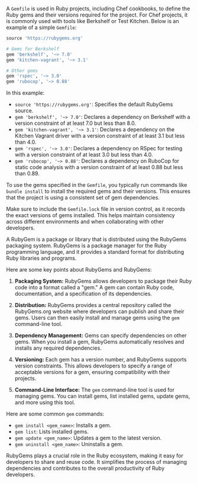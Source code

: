 A `Gemfile` is used in Ruby projects, including Chef cookbooks, to define the Ruby gems and their versions required for the project. For Chef projects, it is commonly used with tools like Berkshelf or Test Kitchen. Below is an example of a simple `Gemfile`:

```ruby
source 'https://rubygems.org'

# Gems for Berkshelf
gem 'berkshelf', '~> 7.0'
gem 'kitchen-vagrant', '~> 3.1'

# Other gems
gem 'rspec', '~> 3.0'
gem 'rubocop', '~> 0.88'
```

In this example:

- `source 'https://rubygems.org'`: Specifies the default RubyGems source.
- `gem 'berkshelf', '~> 7.0'`: Declares a dependency on Berkshelf with a version constraint of at least 7.0 but less than 8.0.
- `gem 'kitchen-vagrant', '~> 3.1'`: Declares a dependency on the Kitchen Vagrant driver with a version constraint of at least 3.1 but less than 4.0.
- `gem 'rspec', '~> 3.0'`: Declares a dependency on RSpec for testing with a version constraint of at least 3.0 but less than 4.0.
- `gem 'rubocop', '~> 0.88'`: Declares a dependency on RuboCop for static code analysis with a version constraint of at least 0.88 but less than 0.89.

To use the gems specified in the `Gemfile`, you typically run commands like `bundle install` to install the required gems and their versions. This ensures that the project is using a consistent set of gem dependencies.

Make sure to include the `Gemfile.lock` file in version control, as it records the exact versions of gems installed. This helps maintain consistency across different environments and when collaborating with other developers.



A RubyGem is a package or library that is distributed using the RubyGems packaging system. RubyGems is a package manager for the Ruby programming language, and it provides a standard format for distributing Ruby libraries and programs.

Here are some key points about RubyGems and RubyGems:

1. **Packaging System:** RubyGems allows developers to package their Ruby code into a format called a "gem." A gem can contain Ruby code, documentation, and a specification of its dependencies.

2. **Distribution:** RubyGems provides a central repository called the RubyGems.org website where developers can publish and share their gems. Users can then easily install and manage gems using the `gem` command-line tool.

3. **Dependency Management:** Gems can specify dependencies on other gems. When you install a gem, RubyGems automatically resolves and installs any required dependencies.

4. **Versioning:** Each gem has a version number, and RubyGems supports version constraints. This allows developers to specify a range of acceptable versions for a gem, ensuring compatibility with their projects.

5. **Command-Line Interface:** The `gem` command-line tool is used for managing gems. You can install gems, list installed gems, update gems, and more using this tool.

Here are some common `gem` commands:

- `gem install <gem_name>`: Installs a gem.
- `gem list`: Lists installed gems.
- `gem update <gem_name>`: Updates a gem to the latest version.
- `gem uninstall <gem_name>`: Uninstalls a gem.

RubyGems plays a crucial role in the Ruby ecosystem, making it easy for developers to share and reuse code. It simplifies the process of managing dependencies and contributes to the overall productivity of Ruby developers.
